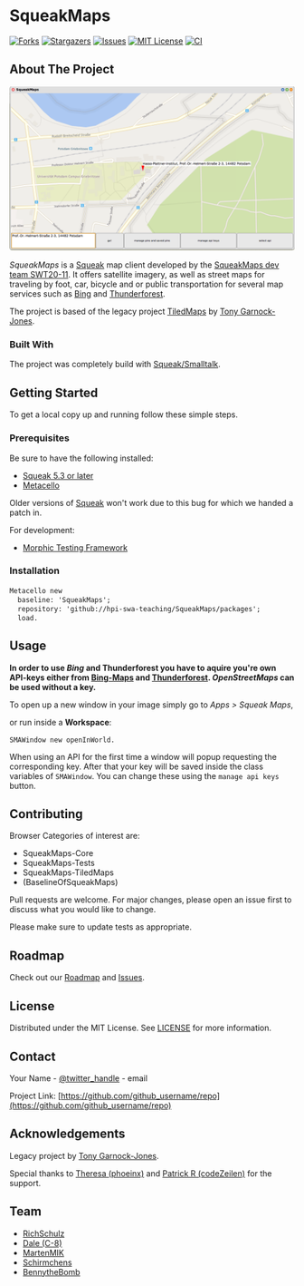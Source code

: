 # SqueakMaps

[![Forks][forks-shield]][forks-url]
[![Stargazers][stars-shield]][stars-url]
[![Issues][issues-shield]][issues-url]
[![MIT License][license-shield]][license-url]
[![CI][ci-shield]][ci-url]

## About The Project

![SqueakMaps GUI][img-dir]

_SqueakMaps_ is a [Squeak][squeak-url] map client developed by the [SqueakMaps dev team SWT20-11](#Team). It offers satellite imagery, as well as street maps for traveling by foot, car, bicycle and or public transportation for several map services such as [Bing][bing-maps-url] and [Thunderforest][thunderforest-url].

The project is based of the legacy project [TiledMaps][tiledmaps-url] by [Tony Garnock-Jones][tony-jones-url].

### Built With

The project was completely build with [Squeak/Smalltalk][squeak-url].

## Getting Started

To get a local copy up and running follow these simple steps.

### Prerequisites

Be sure to have the following installed:

* [Squeak 5.3 or later](squeak-url)
* [Metacello](metacello-url)

Older versions of [Squeak](squeak-url) won't work due to this bug for which we handed a patch in.

For development:

* [Morphic Testing Framework](mtf-url)

### Installation

```smalltalk
Metacello new
  baseline: 'SqueakMaps';
  repository: 'github://hpi-swa-teaching/SqueakMaps/packages';
  load.
```

## Usage

**In order to use _Bing_ and Thunderforest you have to aquire you're own API-keys either from [Bing-Maps][bing-maps-url] and [Thunderforest][thunderforest-url]. _OpenStreetMaps_ can be used without a key.**

To open up a new window in your image simply go to _Apps > Squeak Maps_,

or run inside a **Workspace**:

```smalltalk
SMAWindow new openInWorld.
```

When using an API for the first time a window will popup requesting the corresponding key. After that your key will be saved inside the class variables of `SMAWindow`. You can change these using the `manage api keys` button.

## Contributing

Browser Categories of interest are:

* SqueakMaps-Core
* SqueakMaps-Tests
* SqueakMaps-TiledMaps
* (BaselineOfSqueakMaps)

Pull requests are welcome. For major changes, please open an issue first to discuss what you would like to change.

Please make sure to update tests as appropriate.

## Roadmap

Check out our [Roadmap][project-url] and [Issues][issues-url].

## License

Distributed under the MIT License. See [LICENSE][license-url] for more information.

## Contact

Your Name - [@twitter_handle](https://twitter.com/twitter_handle) - email

Project Link: [https://github.com/github_username/repo](https://github.com/github_username/repo)

## Acknowledgements

Legacy project by [Tony Garnock-Jones][tony-jones-url].

Special thanks to [Theresa (phoeinx)](https://github.com/phoeinx) and [Patrick R (codeZeilen)](https://github.com/codeZeilen) for the support.

## Team

* [RichSchulz](https://github.com/RichSchulz)
* [Dale (C-8)](https://github.com/C-8)
* [MartenMIK](https://github.com/MartenMIK)
* [Schirmchens](https://github.com/Schirmchens)
* [BennytheBomb](https://github.com/BennytheBomb)

[img-dir]: img/SqueakMaps_GUI.png
[squeak-url]: https://squeak.org
[bing-maps-url]: https://www.bing.com/maps
[thunderforest-url]: https://www.thunderforest.com
[metacello-url]: https://github.com/Metacello/metacello
[ci-shield]: https://github.com/hpi-swa-teaching/SqueakMaps/workflows/CI/badge.svg?branch=dev
[ci-url]: https://github.com/hpi-swa-teaching/SqueakMaps/actions
[mtf-url]: https://github.com/hpi-swa-teaching/Morphic-Testing-Framework
[tiledmaps-url]: http://www.squeaksource.com/TiledMaps.html
[tony-jones-url]: http://www.squeaksource.com/@ieeBQfgrendEEft9/oZWC2ZTV?13
[project-url]: https://github.com/hpi-swa-teaching/SqueakMaps/projects
[issues-url]: https://github.com/hpi-swa-teaching/SqueakMaps/issues
[issues-shield]: https://img.shields.io/github/issues/hpi-swa-teaching/SqueakMaps
[forks-shield]: https://img.shields.io/github/forks/hpi-swa-teaching/SqueakMaps
[forks-url]: https://github.com/hpi-swa-teaching/SqueakMaps/network/members
[stars-shield]: https://img.shields.io/github/stars/hpi-swa-teaching/SqueakMaps
[stars-url]: https://github.com/hpi-swa-teaching/SqueakMaps/stargazers
[license-shield]: https://img.shields.io/github/license/hpi-swa-teaching/SqueakMaps
[license-url]: LICENSE
